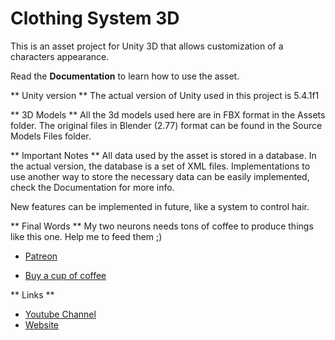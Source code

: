 # Clothing System 3D

This is an asset project for Unity 3D that allows customization of a characters appearance.

Read the **Documentation** to learn how to use the asset.

** Unity version **
The actual version of Unity used in this project is 5.4.1f1

** 3D Models **
All the 3d models used here are in FBX format in the Assets folder. The original files in Blender (2.77) format can be found in the Source Models Files folder.

** Important Notes **
All data used by the asset is stored in a database. In the actual version, the database is a set of XML files.
Implementations to use another way to store the necessary data can be easily implemented, check the Documentation for more info.

New features can be implemented in future, like a system to control hair.

** Final Words **
My two neurons needs tons of coffee to produce things like this one. Help me to feed them ;)

* [Patreon](https://www.patreon.com/keawstudio)

* [Buy a cup of coffee](http://ko-fi.com/A7648S0)


** Links **

* [Youtube Channel](https://www.youtube.com/c/Keawstudio)
* [Website](http://www.keawstudio.com)